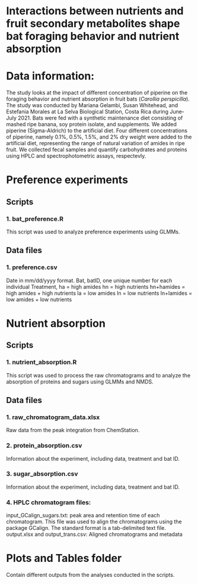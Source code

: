# Interactions between nutrients and fruit secondary metabolites shape bat foraging behavior and nutrient absorption

# Data information:
The study looks at the impact of different concentration of piperine on the foraging behavior and nutrient absorption in fruit bats (*Carollia perspicilla*). The study was conducted by Mariana Gelambi, Susan Whitehead, and Estefania Morales at La Selva Biological Station, Costa Rica during June-July 2021. Bats were fed with a synthetic maintenance diet consisting of mashed ripe banana, soy protein isolate, and supplements. We added piperine (Sigma-Aldrich) to the artificial diet. Four different concentrations of piperine, namely 0.1%, 0.5%, 1.5%, and 2% dry weight were added to the artificial diet, representing the range of natural variation of amides in ripe fruit. We collected fecal samples and quantify carbohydrates and proteins using HPLC and spectrophotometric assays, respectevly. 

# Preference experiments

## Scripts

### 1. bat_preference.R
This script was used to analyze preference experiments using GLMMs. 

## Data files

### 1. preference.csv 
Date in mm/dd/yyyy format.
Bat, batID, one unique number for each individual
Treatment,
ha = high amides
hn = high nutrients
hn+hamides = high amides + high nutrients
la = low amides
ln = low nutrients
ln+lamides = low amides + low nutrients

# Nutrient absorption 

## Scripts  

### 1. nutrient_absorption.R
This script was used to process the raw chromatograms and to analyze the absorption of proteins and sugars using GLMMs and NMDS. 

## Data files

### 1. raw_chromatogram_data.xlsx
Raw data from the peak integration from ChemStation.

### 2. protein_absorption.csv
Information about the experiment, including data, treatment and bat ID.

### 3. sugar_absorption.csv
Information about the experiment, including data, treatment and bat ID. 

### 4. HPLC chromatogram files: 
input_GCalign_sugars.txt: peak area and retention time of each chromatogram. This file was used to align the chromatograms using the package GCalign. The standard format is a tab-delimited text file.
output.xlsx and output_trans.csv: Aligned chromatograms and metadata

# Plots and Tables folder
Contain different outputs from the analyses conducted in the scripts. 
